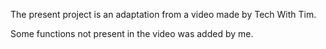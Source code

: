 The present project is an adaptation from a video made by Tech With Tim.

Some functions not present in the video was added by me.
